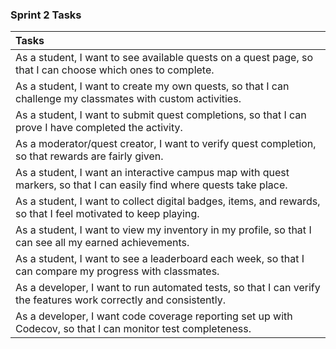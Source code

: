 ### Sprint 2 Tasks

| Tasks                                                                                                                 |
| :-------------------------------------------------------------------------------------------------------------------- |
| As a student, I want to see available quests on a quest page, so that I can choose which ones to complete.            |
| As a student, I want to create my own quests, so that I can challenge my classmates with custom activities.           |
| As a student, I want to submit quest completions, so that I can prove I have completed the activity.                  |
| As a moderator/quest creator, I want to verify quest completion, so that rewards are fairly given.                    |
| As a student, I want an interactive campus map with quest markers, so that I can easily find where quests take place. |
| As a student, I want to collect digital badges, items, and rewards, so that I feel motivated to keep playing.         |
| As a student, I want to view my inventory in my profile, so that I can see all my earned achievements.                |
| As a student, I want to see a leaderboard each week, so that I can compare my progress with classmates.               |
| As a developer, I want to run automated tests, so that I can verify the features work correctly and consistently.     |
| As a developer, I want code coverage reporting set up with Codecov, so that I can monitor test completeness.          |
